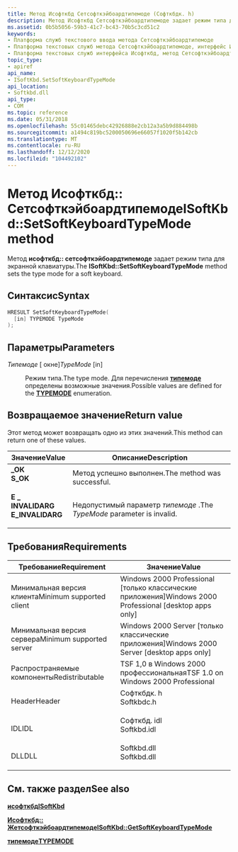 ```yaml
---
title: Метод Исофткбд Сетсофткэйбоардтипемоде (Софткбдк. h)
description: Метод Исофткбд Сетсофткэйбоардтипемоде задает режим типа для экранной клавиатуры.
ms.assetid: 0b5b5056-59b3-41c7-bc43-70b5c3cd51c2
keywords:
- Платформа служб текстового ввода метода Сетсофткэйбоардтипемоде
- Платформа текстовых служб метода Сетсофткэйбоардтипемоде, интерфейс Исофткбд
- Платформа текстовых служб интерфейса Исофткбд, метод Сетсофткэйбоардтипемоде
topic_type:
- apiref
api_name:
- ISoftKbd.SetSoftKeyboardTypeMode
api_location:
- Softkbd.dll
api_type:
- COM
ms.topic: reference
ms.date: 05/31/2018
ms.openlocfilehash: 55c01465debc42926888e2cb12a3a5b9d884498b
ms.sourcegitcommit: a1494c819bc5200050696e66057f1020f5b142cb
ms.translationtype: MT
ms.contentlocale: ru-RU
ms.lasthandoff: 12/12/2020
ms.locfileid: "104492102"
---
```

# <a name="isoftkbdsetsoftkeyboardtypemode-method"></a><span data-ttu-id="afdcc-106">Метод Исофткбд:: Сетсофткэйбоардтипемоде</span><span class="sxs-lookup"><span data-stu-id="afdcc-106">ISoftKbd::SetSoftKeyboardTypeMode method</span></span>

<span data-ttu-id="afdcc-107">Метод **исофткбд:: сетсофткэйбоардтипемоде** задает режим типа для экранной клавиатуры.</span><span class="sxs-lookup"><span data-stu-id="afdcc-107">The **ISoftKbd::SetSoftKeyboardTypeMode** method sets the type mode for a soft keyboard.</span></span>

## <a name="syntax"></a><span data-ttu-id="afdcc-108">Синтаксис</span><span class="sxs-lookup"><span data-stu-id="afdcc-108">Syntax</span></span>


```C++
HRESULT SetSoftKeyboardTypeMode(
  [in] TYPEMODE TypeMode
);
```



## <a name="parameters"></a><span data-ttu-id="afdcc-109">Параметры</span><span class="sxs-lookup"><span data-stu-id="afdcc-109">Parameters</span></span>

<dl> <dt>

<span data-ttu-id="afdcc-110">*Типемоде* \[ окне\]</span><span class="sxs-lookup"><span data-stu-id="afdcc-110">*TypeMode* \[in\]</span></span>
</dt> <dd>

<span data-ttu-id="afdcc-111">Режим типа.</span><span class="sxs-lookup"><span data-stu-id="afdcc-111">The type mode.</span></span> <span data-ttu-id="afdcc-112">Для перечисления [**типемоде**](typemode.md) определены возможные значения.</span><span class="sxs-lookup"><span data-stu-id="afdcc-112">Possible values are defined for the [**TYPEMODE**](typemode.md) enumeration.</span></span>

</dd> </dl>

## <a name="return-value"></a><span data-ttu-id="afdcc-113">Возвращаемое значение</span><span class="sxs-lookup"><span data-stu-id="afdcc-113">Return value</span></span>

<span data-ttu-id="afdcc-114">Этот метод может возвращать одно из этих значений.</span><span class="sxs-lookup"><span data-stu-id="afdcc-114">This method can return one of these values.</span></span>



| <span data-ttu-id="afdcc-115">Значение</span><span class="sxs-lookup"><span data-stu-id="afdcc-115">Value</span></span>                                                                                        | <span data-ttu-id="afdcc-116">Описание</span><span class="sxs-lookup"><span data-stu-id="afdcc-116">Description</span></span>                                     |
|----------------------------------------------------------------------------------------------|-------------------------------------------------|
| <dl> <span data-ttu-id="afdcc-117"><dt>**\_ОК**</dt></span><span class="sxs-lookup"><span data-stu-id="afdcc-117"><dt>**S\_OK**</dt></span></span> </dl>         | <span data-ttu-id="afdcc-118">Метод успешно выполнен.</span><span class="sxs-lookup"><span data-stu-id="afdcc-118">The method was successful.</span></span><br/>           |
| <dl> <span data-ttu-id="afdcc-119"><dt>**E \_ INVALIDARG**</dt></span><span class="sxs-lookup"><span data-stu-id="afdcc-119"><dt>**E\_INVALIDARG**</dt></span></span> </dl> | <span data-ttu-id="afdcc-120">Недопустимый параметр *типемоде* .</span><span class="sxs-lookup"><span data-stu-id="afdcc-120">The *TypeMode* parameter is invalid.</span></span><br/> |



 

## <a name="requirements"></a><span data-ttu-id="afdcc-121">Требования</span><span class="sxs-lookup"><span data-stu-id="afdcc-121">Requirements</span></span>



| <span data-ttu-id="afdcc-122">Требование</span><span class="sxs-lookup"><span data-stu-id="afdcc-122">Requirement</span></span> | <span data-ttu-id="afdcc-123">Значение</span><span class="sxs-lookup"><span data-stu-id="afdcc-123">Value</span></span> |
|-------------------------------------|----------------------------------------------------------------------------------------|
| <span data-ttu-id="afdcc-124">Минимальная версия клиента</span><span class="sxs-lookup"><span data-stu-id="afdcc-124">Minimum supported client</span></span><br/> | <span data-ttu-id="afdcc-125">Windows 2000 Professional \[только классические приложения\]</span><span class="sxs-lookup"><span data-stu-id="afdcc-125">Windows 2000 Professional \[desktop apps only\]</span></span><br/>                             |
| <span data-ttu-id="afdcc-126">Минимальная версия сервера</span><span class="sxs-lookup"><span data-stu-id="afdcc-126">Minimum supported server</span></span><br/> | <span data-ttu-id="afdcc-127">Windows 2000 Server \[только классические приложения\]</span><span class="sxs-lookup"><span data-stu-id="afdcc-127">Windows 2000 Server \[desktop apps only\]</span></span><br/>                                   |
| <span data-ttu-id="afdcc-128">Распространяемые компоненты</span><span class="sxs-lookup"><span data-stu-id="afdcc-128">Redistributable</span></span><br/>          | <span data-ttu-id="afdcc-129">TSF 1,0 в Windows 2000 профессиональная</span><span class="sxs-lookup"><span data-stu-id="afdcc-129">TSF 1.0 on Windows 2000 Professional</span></span><br/>                                        |
| <span data-ttu-id="afdcc-130">Header</span><span class="sxs-lookup"><span data-stu-id="afdcc-130">Header</span></span><br/>                   | <dl> <span data-ttu-id="afdcc-131"><dt>Софткбдк. h</dt></span><span class="sxs-lookup"><span data-stu-id="afdcc-131"><dt>Softkbdc.h</dt></span></span> </dl>  |
| <span data-ttu-id="afdcc-132">IDL</span><span class="sxs-lookup"><span data-stu-id="afdcc-132">IDL</span></span><br/>                      | <dl> <span data-ttu-id="afdcc-133"><dt>Софткбд. idl</dt></span><span class="sxs-lookup"><span data-stu-id="afdcc-133"><dt>Softkbd.idl</dt></span></span> </dl> |
| <span data-ttu-id="afdcc-134">DLL</span><span class="sxs-lookup"><span data-stu-id="afdcc-134">DLL</span></span><br/>                      | <dl> <span data-ttu-id="afdcc-135"><dt>Softkbd.dll</dt></span><span class="sxs-lookup"><span data-stu-id="afdcc-135"><dt>Softkbd.dll</dt></span></span> </dl> |



## <a name="see-also"></a><span data-ttu-id="afdcc-136">См. также раздел</span><span class="sxs-lookup"><span data-stu-id="afdcc-136">See also</span></span>

<dl> <dt>

[<span data-ttu-id="afdcc-137">**исофткбд**</span><span class="sxs-lookup"><span data-stu-id="afdcc-137">**ISoftKbd**</span></span>](isoftkbd.md)
</dt> <dt>

[<span data-ttu-id="afdcc-138">**Исофткбд:: Жетсофткэйбоардтипемоде**</span><span class="sxs-lookup"><span data-stu-id="afdcc-138">**ISoftKbd::GetSoftKeyboardTypeMode**</span></span>](isoftkbd-getsoftkeyboardtypemode.md)
</dt> <dt>

[<span data-ttu-id="afdcc-139">**типемоде**</span><span class="sxs-lookup"><span data-stu-id="afdcc-139">**TYPEMODE**</span></span>](typemode.md)
</dt> </dl>

 

 





